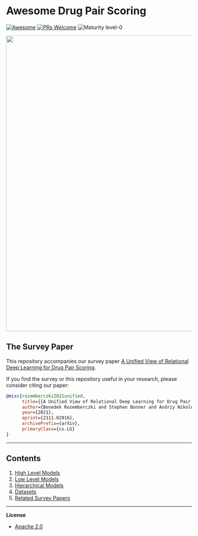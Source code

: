 
# Awesome Drug Pair Scoring
[![Awesome](https://cdn.rawgit.com/sindresorhus/awesome/d7305f38d29fed78fa85652e3a63e154dd8e8829/media/badge.svg)](https://github.com/sindresorhus/awesome)
[![PRs Welcome](https://img.shields.io/badge/PRs-welcome-brightgreen.svg?style=flat-square)](http://makeapullrequest.com)
![Maturity level-0](https://img.shields.io/badge/Maturity%20Level-ML--0-red)


<p align="center">
  <img width="800" src="https://github.com/AstraZeneca/polypharmacy-ddi-synergy-survey/blob/master/base_survey_text.jpg">
</p>



## The Survey Paper

This repository accompanies our survey paper [A Unified View of Relational Deep Learning for Drug Pair Scoring](https://arxiv.org/abs/2111.02916).

If you find the survey or this repository useful in your research, please consider citing our paper:

```bibtex
@misc{rozemberczki2021unified,
      title={{A Unified View of Relational Deep Learning for Drug Pair Scoring}}, 
      author={Benedek Rozemberczki and Stephen Bonner and Andriy Nikolov and Michael Ughetto and Sebastian Nilsson and Eliseo Papa},
      year={2021},
      eprint={2111.02916},
      archivePrefix={arXiv},
      primaryClass={cs.LG}
}
```
--------------------------------------------------------------------------------

## Contents  

1. [High Level Models](https://github.com/AstraZeneca/polypharmacy-ddi-synergy-survey/blob/master/chapters/high_level.md)
2. [Low Level Models](https://github.com/AstraZeneca/polypharmacy-ddi-synergy-survey/blob/master/chapters/low_level.md)
3. [Hierarchical Models](https://github.com/AstraZeneca/polypharmacy-ddi-synergy-survey/blob/master/chapters/hierarchical.md)
4. [Datasets](https://github.com/AstraZeneca/polypharmacy-ddi-synergy-survey/blob/master/chapters/dataset.md)  
5. [Related Survey Papers](https://github.com/AstraZeneca/polypharmacy-ddi-synergy-survey/blob/master/chapters/survey.md)  

--------------------------------------------------------------------------------

**License**

- [Apache 2.0](https://github.com/AstraZeneca/polypharmacy-ddi-synergy-survey/blob/master/LICENSE)
